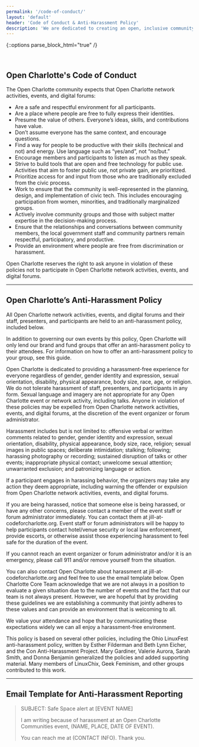 ```yaml
---
permalink: '/code-of-conduct/'
layout: 'default'
header: 'Code of Conduct & Anti-Harassment Policy'
description: 'We are dedicated to creating an open, inclusive community and atmosphere.'
---
```


{::options parse_block_html="true" /}

<div class="container"><div class="row"><div class="col-sm"><br/>

## Open Charlotte's Code of Conduct

The Open Charlotte community expects that Open Charlotte network activities, events, and digital forums:

- Are a safe and respectful environment for all participants.
- Are a place where people are free to fully express their identities.
- Presume the value of others. Everyone’s ideas, skills, and contributions have value.
- Don’t assume everyone has the same context, and encourage questions.
- Find a way for people to be productive with their skills (technical and not) and energy. Use language such as “yes/and”, not “no/but.”
- Encourage members and participants to listen as much as they speak.
- Strive to build tools that are open and free technology for public use. Activities that aim to foster public use, not private gain, are prioritized.
- Prioritize access for and input from those who are traditionally excluded from the civic process.
- Work to ensure that the community is well-represented in the planning, design, and implementation of civic tech. This includes encouraging participation from women, minorities, and traditionally marginalized groups.
- Actively involve community groups and those with subject matter expertise in the decision-making process.
- Ensure that the relationships and conversations between community members, the local government staff and community partners remain respectful, participatory, and productive.
- Provide an environment where people are free from discrimination or harassment.

Open Charlotte reserves the right to ask anyone in violation of these policies not to participate in Open Charlotte network activities, events, and digital forums.

---

## Open Charlotte’s Anti-Harassment Policy

All Open Charlotte network activities, events, and digital forums and their staff, presenters, and participants are held to an anti-harassment policy, included below.

In addition to governing our own events by this policy, Open Charlotte will only lend our brand and fund groups that offer an anti-harassment policy to their attendees. For information on how to offer an anti-harassment policy to your group, see this guide.

Open Charlotte is dedicated to providing a harassment-free experience for everyone regardless of gender, gender identity and expression, sexual orientation, disability, physical appearance, body size, race, age, or religion. We do not tolerate harassment of staff, presenters, and participants in any form. Sexual language and imagery are not appropriate for any Open Charlotte event or network activity, including talks. Anyone in violation of these policies may be expelled from Open Charlotte network activities, events, and digital forums, at the discretion of the event organizer or forum administrator.

Harassment includes but is not limited to: offensive verbal or written comments related to gender, gender identity and expression, sexual orientation, disability, physical appearance, body size, race, religion; sexual images in public spaces; deliberate intimidation; stalking; following; harassing photography or recording; sustained disruption of talks or other events; inappropriate physical contact; unwelcome sexual attention; unwarranted exclusion; and patronizing language or action.

If a participant engages in harassing behavior, the organizers may take any action they deem appropriate, including warning the offender or expulsion from Open Charlotte network activities, events, and digital forums.

If you are being harassed, notice that someone else is being harassed, or have any other concerns, please contact a member of the event staff or forum administrator immediately. You can contact them at jill-at-codeforcharlotte.org. Event staff or forum administrators will be happy to help participants contact hotel/venue security or local law enforcement, provide escorts, or otherwise assist those experiencing harassment to feel safe for the duration of the event.

If you cannot reach an event organizer or forum administrator and/or it is an emergency, please call 911 and/or remove yourself from the situation.

You can also contact Open Charlotte about harassment at [j](mailto:jim@codeforcharlotte.org)ill-at-codeforcharlotte.org and feel free to use the email template below. Open Charlotte Core Team acknowledge that we are not always in a position to evaluate a given situation due to the number of events and the fact that our team is not always present. However, we are hopeful that by providing these guidelines we are establishing a community that jointly adheres to these values and can provide an environment that is welcoming to all.

We value your attendance and hope that by communicating these expectations widely we can all enjoy a harassment-free environment.

This policy is based on several other policies, including the Ohio LinuxFest anti-harassment policy, written by Esther Filderman and Beth Lynn Eicher, and the Con Anti-Harassment Project. Mary Gardiner, Valerie Aurora, Sarah Smith, and Donna Benjamin generalized the policies and added supporting material. Many members of LinuxChix, Geek Feminism, and other groups contributed to this work.

---

## Email Template for Anti-Harassment Reporting

> SUBJECT: Safe Space alert at [EVENT NAME]
>
> I am writing because of harassment at an Open Charlotte Communities event, (NAME, PLACE, DATE OF EVENT).
>
> You can reach me at (CONTACT INFO). Thank you.

</div></div></div>
